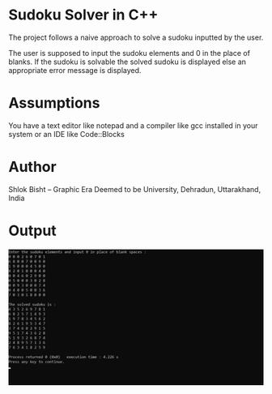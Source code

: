 # Sudoku Solver in C++
The project follows a naive approach to solve a sudoku inputted by the user.

The user is supposed to input the sudoku elements and 0 in the place of blanks. 
If the sudoku is solvable the solved sudoku is displayed else an appropriate error message is displayed.
# Assumptions
You have a text editor like notepad and a compiler like gcc installed in your system or an IDE like Code::Blocks
# Author
 Shlok Bisht – Graphic Era Deemed to be University, Dehradun, Uttarakhand, India
# Output
![alt text](/output.png)
